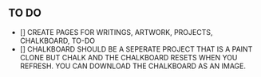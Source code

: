 ## TO DO
- [] CREATE PAGES FOR WRITINGS, ARTWORK, PROJECTS, CHALKBOARD, TO-DO
- [] CHALKBOARD SHOULD BE A SEPERATE PROJECT THAT IS A PAINT CLONE BUT CHALK AND THE CHALKBOARD RESETS WHEN YOU REFRESH. YOU CAN DOWNLOAD THE CHALKBOARD AS AN IMAGE.
